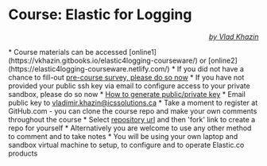 # Course: Elastic for Logging #

<p align="right"><i><a href="https://www.linkedin.com/in/vkhazin" target="_blank">by Vlad Khazin</a></i></p>
* Course materials can be accessed [online1](https://vkhazin.gitbooks.io/elastic4logging-courseware/) or [online2](https://elastic4logging-courseware.netlify.com/)
* If you did not have a chance to fill-out <a target="_blank" href="https://www.surveymonkey.com/r/8Y73NL5">pre-course survey, please do so now</a>
* If you have not provided your public ssh key via email to configure access to your private sandbox, please do so now
  * <a href="https://docs.joyent.com/public-cloud/getting-started/ssh-keys/generating-an-ssh-key-manually" target="_blank">How to generate public/private key</a>
  * Email public key to <a href="mailto:vladimir.khazin@icssolutions.ca">vladimir.khazin@icssolutions.ca</a>
* Take a moment to register at GitHub.com - you can clone the course repo and make your own comments throughout the course
* Select <a href="https://github.com/vkhazin/elastic4logging-courseware" target="_blank">repository url</a> and then 'fork' link to create a repo for yourself 
* Alternatively you are welcome to use any other method to comment and to take notes
* You will be using your own laptop and sandbox virtual machine to setup, to configure and to operate Elastic.co products
